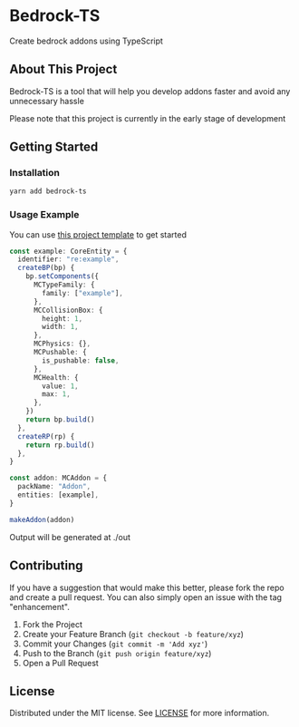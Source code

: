 # Bedrock-TS

Create bedrock addons using TypeScript

## About This Project

Bedrock-TS is a tool that will help you develop addons faster and avoid any unnecessary hassle

Please note that this project is currently in the early stage of development

## Getting Started

### Installation

```sh
yarn add bedrock-ts
```

### Usage Example

You can use [this project template](https://github.com/RedEagleStudios/bedrock-ts-template) to get started

```ts
const example: CoreEntity = {
  identifier: "re:example",
  createBP(bp) {
    bp.setComponents({
      MCTypeFamily: {
        family: ["example"],
      },
      MCCollisionBox: {
        height: 1,
        width: 1,
      },
      MCPhysics: {},
      MCPushable: {
        is_pushable: false,
      },
      MCHealth: {
        value: 1,
        max: 1,
      },
    })
    return bp.build()
  },
  createRP(rp) {
    return rp.build()
  },
}

const addon: MCAddon = {
  packName: "Addon",
  entities: [example],
}

makeAddon(addon)
```

Output will be generated at ./out

## Contributing

If you have a suggestion that would make this better, please fork the repo and create a pull request. You can also simply open an issue with the tag "enhancement".

1. Fork the Project
2. Create your Feature Branch (`git checkout -b feature/xyz`)
3. Commit your Changes (`git commit -m 'Add xyz'`)
4. Push to the Branch (`git push origin feature/xyz`)
5. Open a Pull Request

## License

Distributed under the MIT license. See [LICENSE](LICENSE) for more information.
